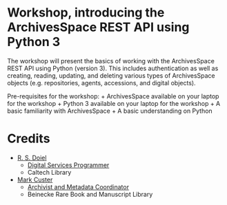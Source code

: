 
# Workshop, introducing the ArchivesSpace REST API using Python 3

The workshop will present the basics of working with the ArchivesSpace REST API using Python (version 3).  This includes authentication as well as creating, reading, updating, and deleting various types of ArchivesSpace objects (e.g. repositories, agents, accessions, and digital objects).

Pre-requisites for the workshop:
    + ArchivesSpace available on your laptop for the workshop
    + Python 3 available on your laptop for the workshop
    + A basic familiarity with ArchivesSpace
    + A basic understanding on Python


# Credits

+ [R. S. Doiel](https://rsdoiel.github.io)
    + [Digital Services Programmer](https://caltechlibrary.github.io)
    + Caltech Library
+ [Mark Custer](https://github.com/fordmadox)
    + [Archivist and Metadata Coordinator](https://resources.library.yale.edu/StaffDirectory/detail.aspx?q=702)
    + Beinecke Rare Book and Manuscript Library

